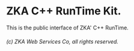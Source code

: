 # ZKA C++ RunTime Kit.

This is the public interface of ZKA' C++ RunTime.

###### (c) ZKA Web Services Co, all rights reserved.
